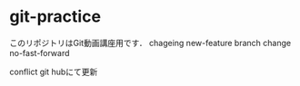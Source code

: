 # git-practice
このリポジトリはGit動画講座用です．
chageing
new-feature branch change
no-fast-forward

conflict
git hubにて更新
